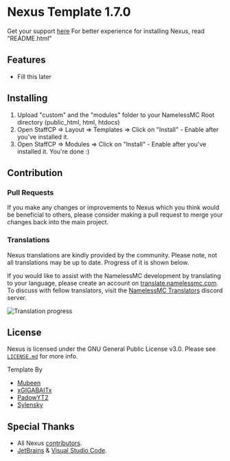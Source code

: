 # Nexus Template 1.7.0

Get your support [here](https://resourcemc.net/discord)
For better experience for installing Nexus, read "README.html"

## Features

* Fill this later

## Installing

1. Upload "custom" and the "modules" folder to your NamelessMC Root directory (public_html, html, htdocs)
2. Open StaffCP => Layout => Templates => Click on "Install" - Enable after you've installed it.
3. Open StaffCP => Modules => Click on "Install" - Enable after you've installed it. You're done :)

## Contribution

### Pull Requests

If you make any changes or improvements to Nexus which you think would be beneficial to others, please consider making a pull request to merge your changes back into the main project.

### Translations

Nexus translations are kindly provided by the community. Please note, not all translations may be up to date. Progress of it is shown below.

If you would like to assist with the NamelessMC development by translating to your language, please create an account on [translate.namelessmc.com](https://translate.namelessmc.com/projects/third-party-resources/nexus-template). To discuss with fellow translators, visit the [NamelessMC Translators](https://discord.gg/7Dku3fE) discord server.

![Translation progress](https://translate.namelessmc.com/widgets/third-party-resources/-/nexus-template/multi-auto.svg)

## License

Nexus is licensed under the GNU General Public License v3.0. Please see [`LICENSE.md`](https://github.com/GIGABAIT-Official/nexus/blob/main/LICENSE.md) for more info.

Template By
* [Mubeen](https://github.com/Mubeen142)
* [xGIGABAITx](https://github.com/GIGABAIT93)
* [PadowYT2](https://github.com/PadowYT2)
* [Sylensky](https://github.com/Sylensky)

## Special Thanks
- All Nexus [contributors](https://github.com/VertisanPRO/nexus/graphs/contributors).
- [JetBrains](https://www.jetbrains.com) & [Visual Studio Code](https://code.visualstudio.com).
